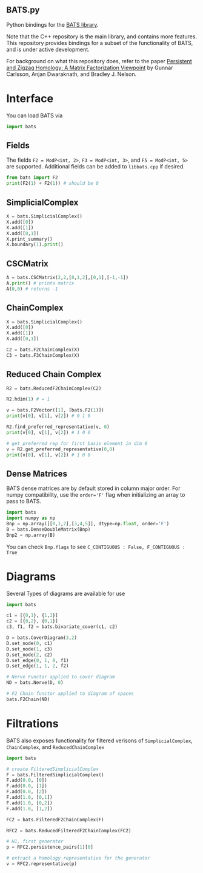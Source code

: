 ## BATS.py
Python bindings for the [BATS library](https://github.com/bnels/BATS).

Note that the C++ repository is the main library, and contains more features.  This repository provides bindings for a subset of the functionality of BATS, and is under active development.

For background on what this repository does, refer to the paper [Persistent and Zigzag Homology: A Matrix Factorization Viewpoint](https://arxiv.org/abs/1911.10693) by Gunnar Carlsson, Anjan Dwaraknath, and Bradley J. Nelson.



# Interface

You can load BATS via
```python
import bats
````

## Fields

The fields `F2 = ModP<int, 2>`, `F3 = ModP<int, 3>`, and `F5 = ModP<int, 5>` are supported.  Additional fields can be added to `libbats.cpp` if desired.

```python
from bats import F2
print(F2(1) + F2(1)) # should be 0
```

## SimplicialComplex

```python
X = bats.SimplicialComplex()
X.add([0])
X.add([1])
X.add([0,1])
X.print_summary()
X.boundary(1).print()
```

## CSCMatrix

```python
A = bats.CSCMatrix(2,2,[0,1,2],[0,1],[-1,-1])
A.print() # prints matrix
A(0,0) # returns -1
```

## ChainComplex

```python
X = bats.SimplicialComplex()
X.add([0])
X.add([1])
X.add([0,1])

C2 = bats.F2ChainComplex(X)
C3 = bats.F3ChainComplex(X)
```

## Reduced Chain Complex

```python
R2 = bats.ReducedF2ChainComplex(C2)

R2.hdim(1) # = 1

v = bats.F2Vector([1], [bats.F2(1)])
print(v[0], v[1], v[2]) # 0 1 0

R2.find_preferred_representative(v, 0)
print(v[0], v[1], v[2]) # 1 0 0

# get preferred rep for first basis element in dim 0
v = R2.get_preferred_representative(0,0)
print(v[0], v[1], v[2]) # 1 0 0
```

## Dense Matrices

BATS dense matrices are by default stored in column major order.  For numpy compatibility, use the
`order='F'` flag when initializing an array to pass to BATS.  

```python
import bats
import numpy as np
Bnp = np.array([[0,1,2],[3,4,5]], dtype=np.float, order='F')
B = bats.DenseDoubleMatrix(Bnp)
Bnp2 = np.array(B)
```

You can check `Bnp.flags` to see `C_CONTIGUOUS : False, F_CONTIGUOUS : True`

# Diagrams

Several Types of diagrams are available for use
```python
import bats

c1 = [{0,1}, {1,2}]
c2 = [{0,2}, {0,1}]
c3, f1, f2 = bats.bivariate_cover(c1, c2)

D = bats.CoverDiagram(3,2)
D.set_node(0, c1)
D.set_node(1, c3)
D.set_node(2, c2)
D.set_edge(0, 1, 0, f1)
D.set_edge(1, 1, 2, f2)

# Nerve Functor applied to cover diagram
ND = bats.Nerve(D, 0)

# F2 Chain functor applied to diagram of spaces
bats.F2Chain(ND)

```

# Filtrations

BATS also exposes functionality for filtered verisons of `SimplicialComplex`, `ChainComplex`, and `ReducedChainComplex`

```python
import bats

# create FilteredSimplicialComplex
F = bats.FilteredSimplicialComplex()
F.add(0.0, [0])
F.add(0.0, [1])
F.add(0.0, [2])
F.add(1.0, [0,1])
F.add(1.0, [0,2])
F.add(1.0, [1,2])

FC2 = bats.FilteredF2ChainComplex(F)

RFC2 = bats.ReducedFilteredF2ChainComplex(FC2)

# H1, first generator
p = RFC2.persistence_pairs(1)[0]

# extract a homology representative for the generator
v = RFC2.representative(p)
```
